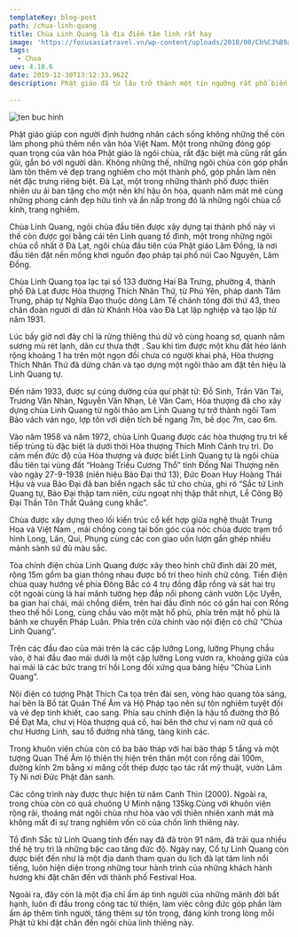 ```yaml
---
templateKey: blog-post
path: /chua-linh-quang
title: Chùa Linh Quang là địa điểm tâm linh rất hay
image: 'https://focusasiatravel.vn/wp-content/uploads/2018/08/Ch%C3%B9a-Linh-%E1%BA%A4n.jpg' 
tags:
  - Chua
uev: 4.18.6
date: 2019-12-30T13:12:33.962Z
description: Phật giáo đã từ lâu trở thành một tín ngưỡng rất phổ biến và in đậm vào mỗi cuộc sống của người dân Việt Nam từ hàng ngàn năm nay.
 
---
```




![ten buc hinh](https://bazantravel.com/cdn/medias/uploads/21/21733-chua_linh_quang_1_hotelbooking_com_vn-600x450.jpg "ten buc hinh")

Phật giáo giúp con người định hướng nhân cách sống không những thế còn làm phong phú thêm nền văn hóa Việt Nam. Một trong những đóng góp quan trọng của văn hóa Phật giáo là ngôi chùa, rất đặc biệt mà cũng rất gần gũi, gắn bó với người dân. Không những thế, những ngôi chùa còn góp phần làm tôn thêm vẻ đẹp trang nghiêm cho một thành phố, góp phần làm nên nét đặc trưng riêng biệt. Đà Lạt, một trong những thành phố được thiên nhiên ưu ái ban tặng cho một nền khí hậu ôn hòa, quanh năm mát mẻ cùng những phong cảnh đẹp hữu tình và ẩn nấp trong đó là những ngôi chùa cổ kính, trang nghiêm.

Chùa Linh Quang, ngôi chùa đầu tiên được xây dựng tại thành phố này vì thế còn được gọi bằng cái tên Linh quang tổ đình, một trong những ngôi chùa cổ nhất ở Đà Lạt, ngôi chùa đầu tiên của Phật giáo Lâm Đồng, là nơi đầu tiên đặt nền mống khơi nguồn đạo pháp tại phố núi Cao Nguyên, Lâm Đồng.

Chùa Linh Quang tọa lạc tại số 133 đường Hai Bà Trưng, phường 4, thành phố Đà Lạt được Hòa thượng Thích Nhân Thứ, từ Phú Yên, pháp danh Tâm Trung, pháp tự Nghĩa Đạo thuộc dòng Lâm Tế chánh tông đời thứ 43, theo chân đoàn người di dân từ Khánh Hòa vào Đà Lạt lập nghiệp và tạo lập từ năm 1931.


Lúc bấy giờ nơi đây chỉ là rừng thiêng thú dữ vô cùng hoang sơ, quanh năm sương mù rét lạnh, dân cư thưa thớt . Sau khi tìm được một khu đất hẻo lánh rộng khoảng 1 ha trên một ngọn đồi chưa có người khai phá, Hòa thượng Thích Nhân Thứ đã dừng chân và tạo dựng một ngôi thảo am đặt tên hiệu là Linh Quang tự.

Đến năm 1933, được sự cúng dường của quí phật tử: Đỗ Sinh, Trần Văn Tài, Trương Văn Nhàn, Nguyễn Văn Nhạn, Lê Văn Cam, Hòa thượng đã cho xây dựng chùa Linh Quang từ ngôi thảo am Linh Quang tự trở thành ngôi Tam Bảo vách ván ngo, lợp tôn với diện tích bề ngang 7m, bề dọc 7m, cao 6m.

Vào năm 1958 và năm 1972, chùa Linh Quang được các hòa thượng trụ trì kế tiếp trùng tù đặc biệt là dưới thời  Hòa thượng Thích Minh Cảnh trụ trì. Do cảm mến đức độ của Hòa thượng và được biết Linh Quang tự  là ngôi chùa đầu tiên tại vùng đất “Hoàng Triều Cương Thổ” tỉnh Đồng Nai Thượng nên vào ngày  27-9-1938 (niên hiệu Bảo Đại thứ 13), Đức Đoan Huy Hoàng Thái Hậu và vua Bảo Đại đã ban biển ngạch sắc tứ cho chùa, ghi rõ “Sắc tứ Linh Quang tự, Bảo Đại thập tam niên, cửu ngoạt nhị thập thất nhựt, Lễ Công Bộ Đại Thần Tôn Thất Quảng cung khắc”.

Chùa được xây dựng theo lối kiến trúc cổ kết hợp giữa nghệ thuật Trung Hoa và Việt Nam , mái chồng cong tại bốn góc của nóc chùa được trạm trổ hình Long, Lân, Qui, Phụng cùng các con giao uốn lượn gắn ghép nhiều mảnh sành sứ đủ màu sắc.

Tòa chính điện chùa Linh Quang  được xây theo hình chữ đinh dài 20 mét, rộng 15m gồm ba gian thông nhau được bố trí theo hình chữ công. Tiền điện  chùa quay hướng về phía Đông Bắc có 4 trụ đồng đắp rồng và sát hai trụ cột ngoài cùng là hai mãnh tường hẹp đắp nổi phong cảnh vườn Lộc Uyển, ba gian hai chái, mái chồng diềm, trên hai đầu đỉnh nóc có gắn hai con Rồng theo thế hồi Long, cùng chầu vào một mặt hổ phù, phía trên mặt hổ phù là bánh xe chuyển Pháp Luân. Phía trên cửa chính vào nội điện có chữ “Chùa Linh Quang”.


Trên các đầu đao của mái trên là các cặp lưỡng Long, lưỡng Phụng chầu vào, ở hai đầu đao mái dưới là một cặp lưỡng Long vươn ra, khoảng giữa của hai mái là các bức trang trí hồi Long đối xứng qua bảng hiệu “Chùa Linh Quang”.

Nội điện có tượng Phật Thích Ca tọa trên đài sen, vòng hào quang tỏa sáng, hai bên là Bồ tát Quán Thế Âm và Hộ Pháp tạo nên sự tôn nghiêm tuyệt đối và vẻ đẹp tinh khiết, cao sang. Phía sau chính điện là hậu tổ đường thờ Bồ Đề Đạt Ma, chư vị Hòa thượng quá cố, hai bên thờ chư vị nam nữ quá cố chư Hương Linh, sau tổ đường nhà tăng, tàng kinh các.

Trong khuôn viên chùa còn có ba bảo tháp với hai bảo tháp 5 tầng và một tượng Quan Thế Âm lộ thiên thị hiện trên thân một con rồng dài 100m, đường kính 2m bằng xi măng cốt thép được tạo tác rất mỹ thuật, vườn Lâm Tỳ Ni nơi Đức Phật đản sanh.


Các công trình này được thực hiện từ năm Canh Thìn (2000). Ngoài ra, trong chùa còn có quả chuông U Minh nặng 135kg.Cùng với khuôn viên rộng rãi, thoáng mát ngôi chùa như hòa vào với thiên nhiên xanh mát mà không mất đi sự trang nghiêm vốn có của chốn linh thiêng này.

Tổ đình Sắc tứ Linh Quang tính đến nay đã đã tròn 91 năm, đã trải qua nhiều thế hệ trụ trì là những bậc cao tăng đức độ. Ngày nay, Cổ tự Linh Quang còn được biết đến như là một địa danh tham quan du lịch đà lạt tâm linh nổi tiếng, luôn hiện diện trong những tour hành trình của những khách hành hương khi đặt chân đến với thành phố Festival Hoa.

Ngoài ra, đây còn là một địa chỉ ấm áp tình người của những mãnh đời bất hạnh, luôn đi đầu trong công tác từ thiện, làm việc công đức góp phần làm ấm áp thêm tình người, tăng thêm sự tôn trọng, đáng kính trong lòng mỗi Phật tử khi đặt chân đến ngôi chùa linh thiêng này.